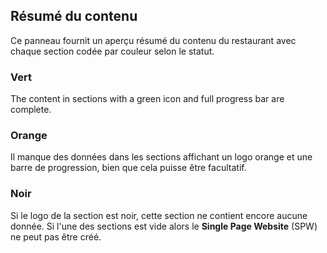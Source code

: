 ## Résumé du contenu

Ce panneau fournit un aperçu résumé du contenu du restaurant avec chaque section codée par couleur selon
le statut.

### Vert
The content in sections with a green icon and full progress bar are complete.

### Orange
Il manque des données dans les sections affichant un logo orange et une barre de progression, bien que cela puisse être facultatif.

### Noir
Si le logo de la section est noir, cette section ne contient encore aucune donnée. Si l'une des sections est vide
alors le **Single Page Website** (SPW) ne peut pas être créé.

